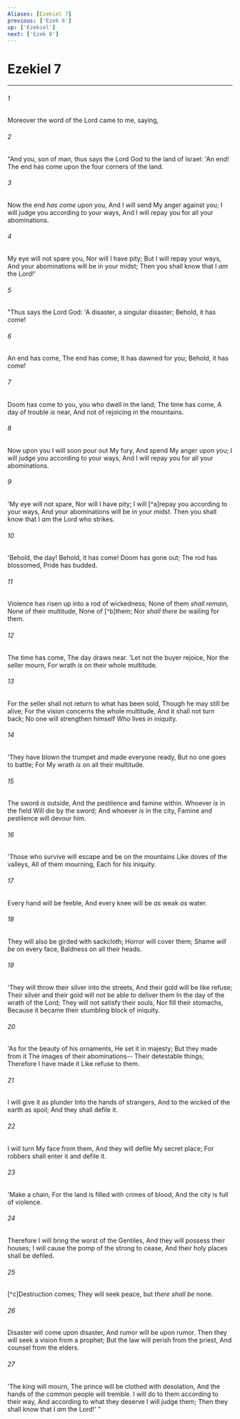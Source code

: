 ```yaml
---
Aliases: [Ezekiel 7]
previous: ['Ezek 6']
up: ['Ezekiel']
next: ['Ezek 8']
---
```

# Ezekiel 7

***


###### 1 
Moreover the word of the Lord came to me, saying, 

###### 2 
"And you, son of man, thus says the Lord God to the land of Israel: 'An end! The end has come upon the four corners of the land. 

###### 3 
Now the end _has come_ upon you, And I will send My anger against you; I will judge you according to your ways, And I will repay you for all your abominations. 

###### 4 
My eye will not spare you, Nor will I have pity; But I will repay your ways, And your abominations will be in your midst; Then you shall know that I _am_ the Lord!' 

###### 5 
"Thus says the Lord God: 'A disaster, a singular disaster; Behold, it has come! 

###### 6 
An end has come, The end has come; It has dawned for you; Behold, it has come! 

###### 7 
Doom has come to you, you who dwell in the land; The time has come, A day of trouble _is_ near, And not of rejoicing in the mountains. 

###### 8 
Now upon you I will soon pour out My fury, And spend My anger upon you; I will judge you according to your ways, And I will repay you for all your abominations. 

###### 9 
'My eye will not spare, Nor will I have pity; I will [^a]repay you according to your ways, And your abominations will be in your midst. Then you shall know that I _am_ the Lord who strikes. 

###### 10 
'Behold, the day! Behold, it has come! Doom has gone out; The rod has blossomed, Pride has budded. 

###### 11 
Violence has risen up into a rod of wickedness; None of them _shall remain,_ None of their multitude, None of [^b]them; Nor _shall there be_ wailing for them. 

###### 12 
The time has come, The day draws near. 'Let not the buyer rejoice, Nor the seller mourn, For wrath _is_ on their whole multitude. 

###### 13 
For the seller shall not return to what has been sold, Though he may still be alive; For the vision concerns the whole multitude, And it shall not turn back; No one will strengthen himself Who lives in iniquity. 

###### 14 
'They have blown the trumpet and made everyone ready, But no one goes to battle; For My wrath _is_ on all their multitude. 

###### 15 
The sword _is_ outside, And the pestilence and famine within. Whoever _is_ in the field Will die by the sword; And whoever _is_ in the city, Famine and pestilence will devour him. 

###### 16 
'Those who survive will escape and be on the mountains Like doves of the valleys, All of them mourning, Each for his iniquity. 

###### 17 
Every hand will be feeble, And every knee will be _as_ weak _as_ water. 

###### 18 
They will also be girded with sackcloth; Horror will cover them; Shame _will be_ on every face, Baldness on all their heads. 

###### 19 
'They will throw their silver into the streets, And their gold will be like refuse; Their silver and their gold will not be able to deliver them In the day of the wrath of the Lord; They will not satisfy their souls, Nor fill their stomachs, Because it became their stumbling block of iniquity. 

###### 20 
'As for the beauty of his ornaments, He set it in majesty; But they made from it The images of their abominations-- Their detestable things; Therefore I have made it Like refuse to them. 

###### 21 
I will give it as plunder Into the hands of strangers, And to the wicked of the earth as spoil; And they shall defile it. 

###### 22 
I will turn My face from them, And they will defile My secret place; For robbers shall enter it and defile it. 

###### 23 
'Make a chain, For the land is filled with crimes of blood, And the city is full of violence. 

###### 24 
Therefore I will bring the worst of the Gentiles, And they will possess their houses; I will cause the pomp of the strong to cease, And their holy places shall be defiled. 

###### 25 
[^c]Destruction comes; They will seek peace, but _there shall be_ none. 

###### 26 
Disaster will come upon disaster, And rumor will be upon rumor. Then they will seek a vision from a prophet; But the law will perish from the priest, And counsel from the elders. 

###### 27 
'The king will mourn, The prince will be clothed with desolation, And the hands of the common people will tremble. I will do to them according to their way, And according to what they deserve I will judge them; Then they shall know that I _am_ the Lord!' "
